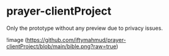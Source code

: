 # prayer-clientProject
Only the prototype without any preview due to privacy issues.


!image (https://github.com/iftymahmud/prayer-clientProject/blob/main/bible.png?raw=true)
